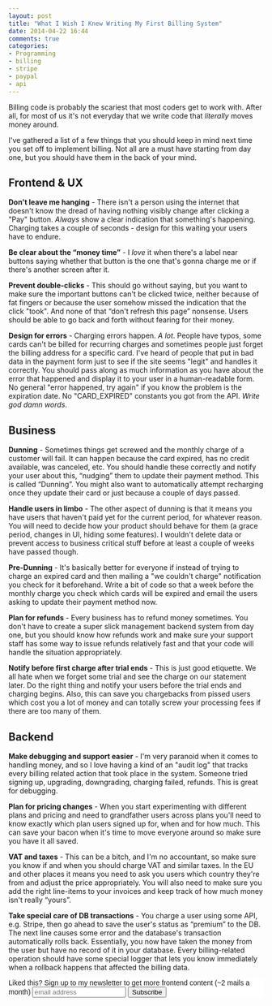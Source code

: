 ```yaml
---
layout: post
title: "What I Wish I Knew Writing My First Billing System"
date: 2014-04-22 16:44
comments: true
categories: 
- Programming
- billing
- stripe
- paypal
- api
---
```


Billing code is probably the scariest that most coders get to work with. After all, for most of us it's not everyday that we write code that *literally* moves money around.

I've gathered a list of a few things that you should keep in mind next time you set off to implement billing. Not all are a must have starting from day one, but you should have them in the back of your mind.

## Frontend & UX

**Don't leave me hanging** - There isn't a person using the internet that doesn't know the dread of having nothing visibly change after clicking a "Pay" button. *Always* show a clear indication that something's happening. Charging takes a couple of seconds - design for this waiting your users have to endure.

**Be clear about the “money time”** - I *love* it when there's a label near buttons saying whether that button is the one that's gonna charge me or if there's another screen after it.

**Prevent double-clicks** - This should go without saying, but you want to make sure the important buttons can't be clicked twice, neither because of fat fingers or because the user somehow missed the indication that the click "took". And none of that “don't refresh this page” nonsense. Users should be able to go back and forth without fearing for their money.

**Design for errors** - Charging errors happen. *A lot*. People have typos, some cards can't be billed for recurring charges and sometimes people just forget the billing address for a specific card. I've heard of people that put in bad data in the payment form just to see if the site seems "legit" and handles it correctly. You should pass along as much information as you have about the error that happened and display it to your user in a human-readable form. No general "error happened, try again" if you know the problem is the expiration date. No "CARD_EXPIRED" constants you got from the API. *Write god damn words*.


## Business

**Dunning** - Sometimes things get screwed and the monthly charge of a customer will fail. It can happen because the card expired, has no credit available, was canceled, etc. You should handle these correctly and notify your user about this, “nudging” them to update their payment method. This is called “Dunning”. You might also want to automatically attempt recharging once they update their card or just because a couple of days passed.

**Handle users in limbo** - The other aspect of dunning is that it means you have users that haven't paid yet for the current period, for whatever reason. You will need to decide how your product should behave for them (a grace period, changes in UI, hiding some features). I wouldn't delete data or prevent access to business critical stuff before at least a couple of weeks have passed though.

**Pre-Dunning** - It's basically better for everyone if instead of trying to charge an expired card and then mailing a "we couldn't charge" notification you check for it beforehand. Write a bit of code so that a week before the monthly charge you check which cards will be expired and email the users asking to update their payment method now.

**Plan for refunds** - Every business has to refund money sometimes. You don't have to create a super slick management backend system from day one, but you should know how refunds work and make sure your support staff has some way to issue refunds relatively fast and that your code will handle the situation appropriately. 

**Notify before first charge after trial ends** - This is just good etiquette. We all hate when we forget some trial and see the charge on our statement later. Do the right thing and notify your users before the trial ends and charging begins. Also, this can save you chargebacks from pissed users which cost you a lot of money and can totally screw your processing fees if there are too many of them.

## Backend

**Make debugging and support easier** - I'm very paranoid when it comes to handling money, and so I love having a kind of an "audit log" that tracks every billing related action that took place in the system. Someone tried signing up, upgrading, downgrading, charging failed, refunds. This is great for debugging.

**Plan for pricing changes** - When you start experimenting with different plans and pricing and need to grandfather users across plans you'll need to know exactly which plan users signed up for, when and for how much. This can save your bacon when it's time to move everyone around so make sure you have it all saved.

**VAT and taxes** - This can be a bitch, and I'm no accountant, so make sure you know if and when you should charge VAT and similar taxes. In the EU and other places it means you need to ask you users which country they're from and adjust the price appropriately. You will also need to make sure you add the right line-items to your invoices and keep track of how much money isn't really “yours”.

**Take special care of DB transactions** - You charge a user using some API, e.g. Stripe, then go ahead to save the user's status as “premium” to the DB. The next line causes some error and the database's transaction automatically rolls back. Essentially, you now have taken the money from the user but have no record of it in your database. Every billing-related operation should have some special logger that lets you know immediately when a rollback happens that affected the billing data.

<!-- Begin MailChimp Signup Form -->
<link href="http://cdn-images.mailchimp.com/embedcode/slim-081711.css" rel="stylesheet" type="text/css">
<style type="text/css">
    #mc_embed_signup{background:#fff; clear:left; font:14px Helvetica,Arial,sans-serif; }
    /* Add your own MailChimp form style overrides in your site stylesheet or in this style block.
       We recommend moving this block and the preceding CSS link to the HEAD of your HTML file. */
</style>
<div id="mc_embed_signup">
<form action="http://codelord.us6.list-manage.com/subscribe/post?u=78b36f07d7d2e7e91eb8deee3&amp;id=c9a8d439c8" method="post" id="mc-embedded-subscribe-form" name="mc-embedded-subscribe-form" class="validate" target="_blank" novalidate>
    <label for="mce-EMAIL">Liked this? Sign up to my newsletter to get more frontend content (~2 mails a month)</label>
    <input type="email" value="" name="EMAIL" class="email" id="mce-EMAIL" placeholder="email address" required style="display: inline">
    <input type="hidden" value="" name="SIGNUP_URL" class="email" id="mce-SIGNUP_URL">
    <input type="submit" value="Subscribe" name="subscribe" id="mc-embedded-subscribe" class="button" style="display: inline">
</form>
</div>
<script type="text/javascript">
document.getElementById('mce-SIGNUP_URL').value = document.location.href;
</script>
<!--End mc_embed_signup-->
